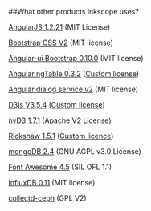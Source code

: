 ##What other products inkscope uses?


[AngularJS 1.2.21](http://angularjs.org/) (MIT License)

[Bootstrap CSS V2](http://getbootstrap.com/) (MIT license)

[Angular-ui Bootstrap 0.10.0](http://angular-ui.github.io/bootstrap/) (MIT license)

[Angular ngTable 0.3.2](https://github.com/esvit/ng-table) ([Custom license](https://raw.githubusercontent.com/esvit/ng-table/master/LICENSE))

[Angular dialog service v2](https://github.com/m-e-conroy/angular-dialog-service) (MIT license)

[D3js V3.5.4](http://d3js.org/) ([Custom license](https://raw.githubusercontent.com/mbostock/d3/master/LICENSE))

[nvD3 1.7.1](http://nvd3.org/) (Apache V2 License)

[Rickshaw 1.5.1](https://github.com/shutterstock/rickshaw) ([Custom licence](https://raw.githubusercontent.com/shutterstock/rickshaw/master/LICENSE))

[mongoDB 2.4](http://www.mongodb.org/) (GNU AGPL v3.0 License)

[Font Awesome 4.5](http://fortawesome.github.io/Font-Awesome/)  (SIL OFL 1.1)

[InfluxDB 0.11](http://www.influxdata.com/) (MIT license)

[collectd-ceph](https://github.com/rochaporto/collectd-ceph) (GPL V2)
